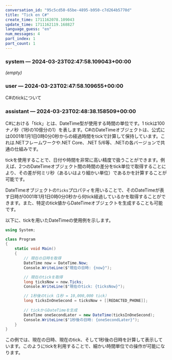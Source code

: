 ```yaml
---
conversation_id: "95c5cd50-65be-4895-b950-c7d264b5770d"
title: "Tick en C#"
create_time: 1711162078.109043
update_time: 1711162119.168827
language_guess: "en"
num_messages: 4
part_index: 1
part_count: 1
---
```


### system — 2024-03-23T02:47:58.109043+00:00

_(empty)_

### user — 2024-03-23T02:47:58.109655+00:00

C#のtickについて

### assistant — 2024-03-23T02:48:38.158509+00:00

C#における「tick」とは、DateTime型が使用する時間の単位です。1 tickは100ナノ秒（1秒の10億分の1）を表します。C#のDateTimeオブジェクトは、公式には0001年1月1日0時0分0秒からの経過時間をtickで計算して保持しています。これは.NETフレームワークや.NET Core、.NET 5/6等、.NETの各バージョンで共通の仕組みです。

tickを使用することで、日付や時間を非常に高い精度で扱うことができます。例えば、2つのDateTimeオブジェクト間の時間の差分をtick単位で取得することにより、その差が何ミリ秒（あるいはより細かい単位）であるかを計算することが可能です。

DateTimeオブジェクトの`Ticks`プロパティを用いることで、そのDateTimeが表す日時が0001年1月1日0時0分0秒から何tick経過しているかを取得することができます。また、特定のtick値からDateTimeオブジェクトを生成することも可能です。

以下に、tickを用いたDateTimeの使用例を示します。

```csharp
using System;

class Program
{
    static void Main()
    {
        // 現在の日時を取得
        DateTime now = DateTime.Now;
        Console.WriteLine($"現在の日時: {now}");

        // 現在のtickを取得
        long ticksNow = now.Ticks;
        Console.WriteLine($"現在のtick: {ticksNow}");

        // 1秒後のtick（1秒 = 10,000,000 tick）
        long ticksInOneSecond = ticksNow + [[REDACTED_PHONE]];
        
        // tickからDateTimeを生成
        DateTime oneSecondLater = new DateTime(ticksInOneSecond);
        Console.WriteLine($"1秒後の日時: {oneSecondLater}");
    }
}
```

この例では、現在の日時、現在のtick、そして1秒後の日時を計算して表示しています。このようにtickを利用することで、細かい時間単位での操作が可能になります。
